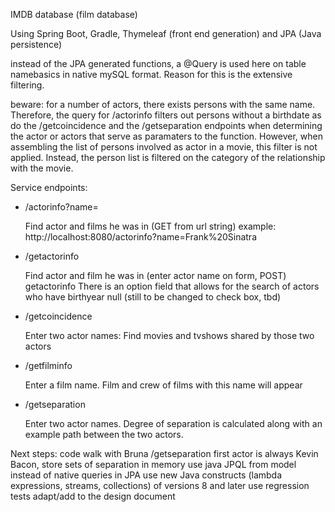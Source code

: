 IMDB database (film database)



Using Spring Boot, Gradle, Thymeleaf (front end generation) and JPA (Java persistence)

  instead of the JPA generated functions, a @Query is used here on table namebasics 
  in native mySQL format.
  Reason for this is the extensive filtering.

  beware: for a number of actors, there exists persons with the same name. 
  Therefore, the query for /actorinfo filters out persons without a birthdate as do the 
  /getcoincidence and the /getseparation endpoints when determining the actor or actors
  that serve as paramaters to the function.
  However, when assembling the list of persons involved as actor in a movie, this 
  filter is not applied. Instead, the person list is filtered on the category of the relationship
  with the movie.

Service endpoints:

- /actorinfo?name=<a name>

  Find actor and films he was in (GET from url string) 
  example:
  http://localhost:8080/actorinfo?name=Frank%20Sinatra

- /getactorinfo

  Find actor and film he was in (enter actor name on form, POST)
  getactorinfo
  There is an option field that allows for the search of actors who have birthyear null
  (still to be changed to check box, tbd)

- /getcoincidence

  Enter two actor names: Find movies and tvshows shared by those two actors


- /getfilminfo

  Enter a film name. Film and crew of films with this name will appear
  

- /getseparation

  Enter two actor names. Degree of separation is calculated along with an example path
  between the two actors.


Next steps:
  code walk with Bruna
  /getseparation first actor is always Kevin Bacon, store sets of separation in memory
  use java JPQL from model instead of native queries in JPA
  use new Java constructs (lambda expressions, streams, collections) of versions 8 and later
  use regression tests
  adapt/add to the design document


 
  

